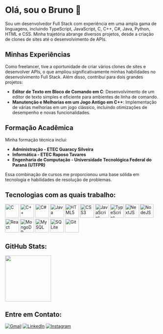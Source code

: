 # Olá, sou o Bruno 👋

Sou um desenvolvedor Full Stack com experiência em uma ampla gama de linguagens, incluindo TypeScript, JavaScript, C, C++, C#, Java, Python, HTML e CSS. Minha trajetória abrange diversos projetos, desde a criação de clones de sites até o desenvolvimento de APIs.

## Minhas Experiências

Como freelancer, tive a oportunidade de criar vários clones de sites e desenvolver APIs, o que ampliou significativamente minhas habilidades no desenvolvimento Full Stack. Além disso, contribuí para dois grandes projetos:

- **Editor de Texto em Bloco de Comando em C**: Desenvolvimento de um editor de texto simples e eficiente para ambientes de linha de comando.
- **Manutenção e Melhorias em um Jogo Antigo em C++**: Implementação de várias melhorias em um jogo clássico, incluindo otimizações de desempenho e novas funcionalidades.

## Formação Acadêmica

Minha formação técnica inclui:

- **Administração - ETEC Guaracy Silveira**
- **Informática - ETEC Raposo Tavares**
- **Engenharia de Computação - Universidade Tecnológica Federal do Paraná (UTFPR)**

Essa combinação de cursos me proporcionou uma base sólida em tecnologia e habilidades de resolução de problemas.



## Tecnologias com as quais trabalho:

[<img src="https://cdn.jsdelivr.net/gh/devicons/devicon/icons/c/c-original.svg" alt="C" width="45px" height="45px">](https://docs.microsoft.com/pt-br/cpp/c-language/?view=msvc-170)
[<img src="https://cdn.jsdelivr.net/gh/devicons/devicon/icons/cplusplus/cplusplus-original.svg" alt="C++" width="45px" height="45px">](https://docs.microsoft.com/pt-br/cpp/cpp/)
[<img src="https://cdn.jsdelivr.net/gh/devicons/devicon/icons/csharp/csharp-original.svg" alt="C#" width="45px" height="45px">](https://docs.microsoft.com/pt-br/dotnet/csharp/)
[<img src="https://cdn.jsdelivr.net/gh/devicons/devicon/icons/java/java-original.svg" alt="Java" width="45px" height="45px">](https://www.oracle.com/br/java/)
[<img src="https://cdn.jsdelivr.net/gh/devicons/devicon/icons/html5/html5-original.svg" alt="HTML5" width="45px" height="45px">](https://developer.mozilla.org/pt-BR/docs/Web/HTML)
[<img src="https://cdn.jsdelivr.net/gh/devicons/devicon/icons/css3/css3-original.svg" alt="CSS3" width="45px" height="45px">](https://developer.mozilla.org/pt-BR/docs/Web/CSS)
[<img src="https://cdn.jsdelivr.net/gh/devicons/devicon/icons/javascript/javascript-original.svg" alt="JavaScript" width="45px" height="45px">](https://developer.mozilla.org/en-US/docs/Web/JavaScript)
[<img src="https://cdn.jsdelivr.net/gh/devicons/devicon/icons/typescript/typescript-original.svg" alt="TypeScript" width="45px" height="45px">](https://www.typescriptlang.org/)
[<img src="./nextjs.svg" alt="NextJS" width="45px" height="45px">](https://nextjs.org/)
[<img src="https://cdn.jsdelivr.net/gh/devicons/devicon/icons/nodejs/nodejs-original.svg" alt="NodeJS" width="45px" height="45px">](https://nodejs.org)
[<img src="https://cdn.jsdelivr.net/gh/devicons/devicon/icons/react/react-original.svg" alt="React" width="45px" height="45px">](https://pt-br.reactjs.org/)
[<img src="https://cdn.jsdelivr.net/gh/devicons/devicon/icons/mongodb/mongodb-original.svg" alt="MongoDB" width="45px" height="45px">](https://www.mongodb.com/)
[<img src="https://cdn.jsdelivr.net/gh/devicons/devicon/icons/mysql/mysql-original.svg" alt="MySQL" width="45px" height="45px">](https://www.mysql.com/)
[<img src="https://cdn.jsdelivr.net/gh/devicons/devicon/icons/sqlite/sqlite-original.svg" alt="SQLite" width="45px" height="45px">](https://www.sqlite.org/index.html)
[<img src="https://cdn.jsdelivr.net/gh/devicons/devicon/icons/git/git-original.svg" alt="Git" width="45px" height="45px">](https://git-scm.com/)
<!-- [<img src="https://cdn.jsdelivr.net/gh/devicons/devicon/icons/kotlin/kotlin-original.svg" alt="Kotlin" width="45px" height="45px">](https://kotlinlang.org/) -->

## GitHub Stats:

<img align="center" height="150em" src="https://github-readme-stats.vercel.app/api/top-langs/?username=Bruno-Brandao-Silva&show_icons=true&include_all_commits=true&count_private=true&layout=compact&theme=tokyonight" />

## Entre em Contato:

[![Gmail](https://img.shields.io/badge/Gmail-1C1C1C?style=for-the-badge&logo=gmail&logoColor=00FFFF)](mailto:brunowbrandao@gmail.com)
[![LinkedIn](https://img.shields.io/badge/LinkedIn-1C1C1C?style=for-the-badge&logo=linkedin&logoColor=00FFFF)](https://www.linkedin.com/in/bruno-brandao-silva/)
[![Instagram](https://img.shields.io/badge/Instagram-1C1C1C?style=for-the-badge&logo=instagram&logoColor=00FFFF)](https://www.instagram.com/ibruno.bs)

